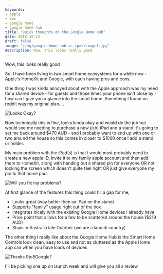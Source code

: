 ```yaml
---
keywords:
- apple
- ios
- google home
- google home hub
title: "Quick thoughts on the Google Home Hub"
date: 2018-10-13
draft: false
image: "/img/google-home-hub-vs-ipad/image1.jpg"
description: Wow, this looks really good
---
```


Wow, this looks really good

So, I have been living in two smart home ecosystems for a while now - Apple's HomeKit and Google, with each having pros and cons.

One thing I was kinda annoyed about with the Apple approach was my need for a shared device - for guests and those times your phone isn't close by - how can I give you a glance into the smart home. Something I found on reddit was my original plan....

![Looks Okay?](/img/google-home-hub-vs-ipad/image5.jpg)

Now technically this is fine, looks kinda okay and would do the job but would see me needing to purchase a new (ish) iPad and a stand it's going to set me back around $470 AUD - and I probably want to end up with one or two around the house so this comes in closer to $1000 once I add a stand or holder.

My main problem with the iPad(s) is that I would most probably need to create a new apple ID, invite it to my family apple account and then add them to HomeKit, along with handing out a shared pin for everyone OR not locking the screen which doesn't quite feel right OR just give everyone my pin to that home pad.

![Will you fix my problems?](/img/google-home-hub-vs-ipad/image2.jpg)

At first glance of the features this thing could fill a gap for me;

* Looks great (way better then an iPad on the stand)
* Supports "family" usage right out of the box
* Integrates nicely with the existing Google Home devices I already have
* Price point that allows for a few to be scattered around the house ($219 AUD)
* Ships in Australia late October (we are a launch country)

The other thing I really like about the Google Home Hub is the Smart Home Controls look clean, easy to use and not as cluttered as the Apple Home app can when you have loads of devices

![Thanks 9to5Google?](/img/google-home-hub-vs-ipad/image4.jpg)

I'll be picking one up on launch week and will give you all a review

